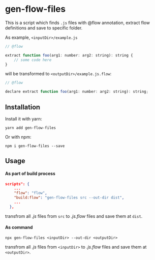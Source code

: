 # gen-flow-files
This is a script which finds `.js` files with @flow annotation, extract flow definitions and save to specific folder.

As example, `<inputDir>/example.js`
```javascript
// @flow

extract function foo(arg1: number: arg2: string): string {
    // some code here
}
```
will be transformed to `<outputDir>/example.js.flow`:
```javascript
// @flow

declare extract function foo(arg1: number: arg2: string): string;
```

## Installation

Install it with yarn:

```
yarn add gen-flow-files
```

Or with npm:

```
npm i gen-flow-files --save
```

## Usage
#### As part of build process

```json
scripts": {
    ...
    "flow": "flow",
    "build:flow": "gen-flow-files src --out-dir dist",
    ...
  },
```
transfrom all *.js* files from `src` to *.js.flow* files and save them at `dist`. 

#### As command
```
npx gen-flow-files <inputDir> --out-dir <outputDir>
```
transfrom all *.js* files from `<inputDir>` to *.js.flow* files and save them at `<outputDir>`. 


